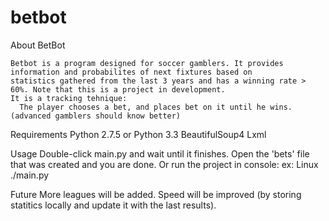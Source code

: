 betbot
======

About BetBot

    Betbot is a program designed for soccer gamblers. It provides information and probabilites of next fixtures based on
    statistics gathered from the last 3 years and has a winning rate > 60%. Note that this is a project in development.
    It is a tracking tehnique:
      The player chooses a bet, and places bet on it until he wins. (advanced gamblers should know better)

Requirements
    Python 2.7.5 or Python 3.3
    BeautifulSoup4
    Lxml

Usage
    Double-click main.py and wait until it finishes. Open the 'bets' file that was created and you are done.
    Or run the project in console:
      ex: Linux
        ./main.py
      
Future
    More leagues will be added.
    Speed will be improved (by storing statitics locally and update it with the last results).
  
  
